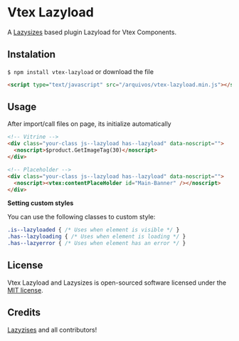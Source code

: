 
# Vtex Lazyload
A [Lazysizes](https://github.com/aFarkas/lazysizes) based plugin Lazyload for Vtex Components.

## Instalation
`$ npm install vtex-lazyload` or download the file

```html
<script type="text/javascript" src="/arquivos/vtex-lazyload.min.js"></script>
```

## Usage
After import/call files on page, its initialize automatically
```html
<!-- Vitrine -->
<div class="your-class js--lazyload has--lazyload" data-noscript="">
  <noscript>$product.GetImageTag(30)</noscript>
</div>
```
```html
<!-- Placeholder -->
<div class="your-class js--lazyload has--lazyload" data-noscript="">
  <noscript><vtex:contentPlaceHolder id="Main-Banner" /></noscript>
</div>
```

**Setting custom styles**

You can use the following classes to custom style:
```css
.is--lazyloaded { /* Uses when element is visible */ }
.has--lazyloading { /* Uses when element is loading */ }
.has--lazyerror { /* Uses when element has an error */ }
```

## License
Vtex Lazyload and Lazysizes is open-sourced software licensed under the [MIT license](https://opensource.org/licenses/MIT).

## Credits
[Lazyzises](https://github.com/aFarkas/lazysizes) and all contributors!
